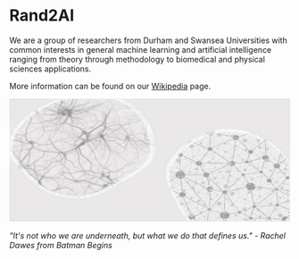 # Rand2AI

We are a group of researchers from Durham and Swansea Universities with common interests in general machine learning and artificial intelligence ranging from theory through methodology to biomedical and physical sciences applications. 

More information can be found on our [Wikipedia](../../wiki) page.

![](./BG.png)

*"It's not who we are underneath, but what we do that defines us." - Rachel Dawes from Batman Begins*

